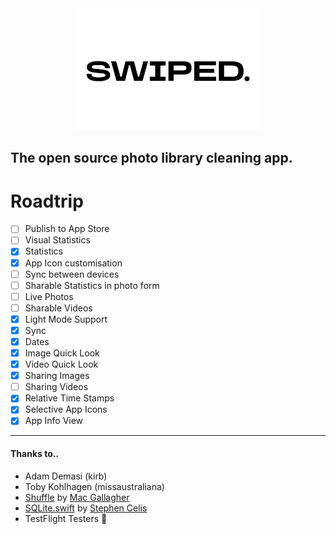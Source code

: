 <center><picture>
  <source media="(prefers-color-scheme: dark)" srcset="swiped./swippy.png">
  <img src="swiped./swippy_dark.png" width="300">
</picture></center>

## The open source photo library cleaning app.

# Roadtrip
- [ ] Publish to App Store
- [ ] Visual Statistics
- [x] Statistics
- [x] App Icon customisation
- [ ] Sync between devices
- [ ] Sharable Statistics in photo form
- [ ] Live Photos
- [ ] Sharable Videos
- [x] Light Mode Support
- [x] Sync
- [x] Dates
- [x] Image Quick Look
- [x] Video Quick Look
- [x] Sharing Images
- [ ] Sharing Videos
- [x] Relative Time Stamps
- [x] Selective App Icons
- [x] App Info View
---
#### Thanks to..
- Adam Demasi (kirb)
- Toby Kohlhagen (missaustraliana)
- [Shuffle](https://github.com/mac-gallagher/Shuffle) by [Mac Gallagher](https://github.com/mac-gallagher)
- [SQLite.swift](https://github.com/stephencelis/SQLite.swift) by [Stephen Celis](https://github.com/stephencelis)
- TestFlight Testers 💞